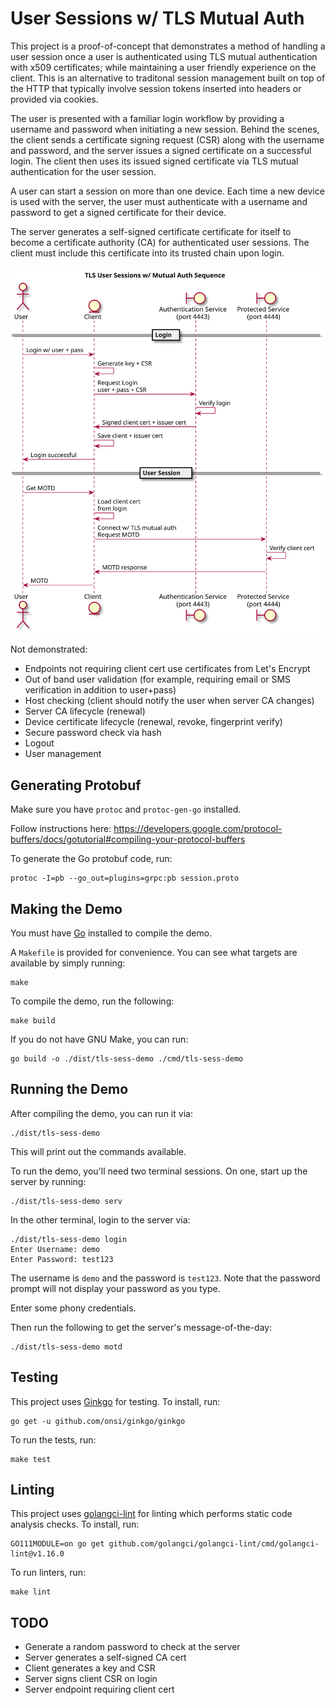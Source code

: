 # User Sessions w/ TLS Mutual Auth

This project is a proof-of-concept that demonstrates a method of handling a user
session once a user is authenticated using TLS mutual authentication with x509
certificates; while maintaining a user friendly experience on the client.  This
is an alternative to traditonal session management built on top of the HTTP
that typically involve session tokens inserted into headers or provided via
cookies.

The user is presented with a familiar login workflow by providing a username and
password when initiating a new session.  Behind the scenes, the client sends a
certificate signing request (CSR) along with the username and password, and the
server issues a signed certificate on a successful login.  The client then uses
its issued signed certificate via TLS mutual authentication for the user
session.

A user can start a session on more than one device.  Each time a new device is
used with the server, the user must authenticate with a username and password to
get a signed certificate for their device.

The server generates a self-signed certificate certificate for itself to become
a certificate authority (CA) for authenticated user sessions.  The client must
include this certificate into its trusted chain upon login.

![sequence diagram](./doc/sequence.svg)

Not demonstrated:

- Endpoints not requiring client cert use certificates from Let's Encrypt
- Out of band user validation (for example, requiring email or SMS verification
    in addition to user+pass)
- Host checking (client should notify the user when server CA changes)
- Server CA lifecycle (renewal)
- Device certificate lifecycle (renewal, revoke, fingerprint verify)
- Secure password check via hash
- Logout
- User management

## Generating Protobuf

Make sure you have `protoc` and `protoc-gen-go` installed.

Follow instructions here: https://developers.google.com/protocol-buffers/docs/gotutorial#compiling-your-protocol-buffers

To generate the Go protobuf code, run:

    protoc -I=pb --go_out=plugins=grpc:pb session.proto

## Making the Demo

You must have [Go](https://golang.org) installed to compile the demo.

A `Makefile` is provided for convenience.  You can see what targets are
available by simply running:

    make

To compile the demo, run the following:

    make build

If you do not have GNU Make, you can run:

    go build -o ./dist/tls-sess-demo ./cmd/tls-sess-demo

## Running the Demo

After compiling the demo, you can run it via:

    ./dist/tls-sess-demo

This will print out the commands available.

To run the demo, you'll need two terminal sessions.  On one, start up the server
by running:

    ./dist/tls-sess-demo serv

In the other terminal, login to the server via:

    ./dist/tls-sess-demo login
    Enter Username: demo
    Enter Password: test123

The username is `demo` and the password is `test123`.  Note that the password
prompt will not display your password as you type.

Enter some phony credentials.

Then run the following to get the server's message-of-the-day:

    ./dist/tls-sess-demo motd

## Testing

This project uses [Ginkgo](https://github.com/onsi/ginkgo) for testing.  To
install, run:

    go get -u github.com/onsi/ginkgo/ginkgo

To run the tests, run:

    make test

## Linting

This project uses [golangci-lint](https://github.com/golangci/golangci-lint) for
linting which performs static code analysis checks.  To install, run:

    GO111MODULE=on go get github.com/golangci/golangci-lint/cmd/golangci-lint@v1.16.0

To run linters, run:

    make lint

## TODO

- Generate a random password to check at the server
- Server generates a self-signed CA cert
- Client generates a key and CSR
- Server signs client CSR on login
- Server endpoint requiring client cert
